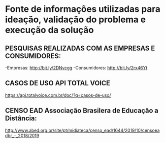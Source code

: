 # Fonte de informações utilizadas para ideação, validação do problema e execução da solução

## PESQUISAS REALIZADAS COM AS EMPRESAS E CONSUMIDORES:

-Empresas: http://bit.ly/2DNvcgg 
-Consumidores: http://bit.ly/2rx46Yt 

## CASOS DE USO API TOTAL VOICE 
https://api.totalvoice.com.br/doc/?q=casos-de-uso/

## CENSO EAD Associação Brasilera de Educação a Distância: 
http://www.abed.org.br/site/pt/midiateca/censo_ead/1644/2019/10/censoeadbr_-_2018/2019
